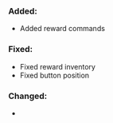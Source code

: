 ### Added:
- Added reward commands
### Fixed:
- Fixed reward inventory
- Fixed button position
### Changed:
- 